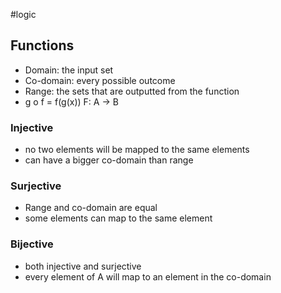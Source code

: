 #logic 
## Functions
- Domain: the input set
- Co-domain: every possible outcome
- Range: the sets that are outputted from the function
- g o f  =  f(g(x))
F: A $\rightarrow$ B
### Injective
- no two elements will be mapped to the same elements
- can have a bigger co-domain than range
### Surjective
- Range and co-domain are equal
- some elements can map to the same element
### Bijective
- both injective and surjective
- every element of A will map to an element in the co-domain